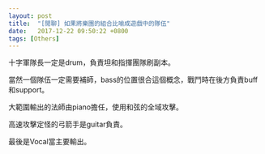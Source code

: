 ```yaml
---
layout: post
title:  "[閒聊] 如果將樂團的組合比喻成遊戲中的隊伍"
date:   2017-12-22 09:50:22 +0800
tags: [Others]
---
```


十字軍隊長一定是drum，負責坦和指揮團隊刷副本。

當然一個隊伍一定需要補師，bass的位置很合這個概念，戰鬥時在後方負責buff和support。

大範圍輸出的法師由piano擔任，使用和弦的全域攻擊。

高速攻擊定怪的弓箭手是guitar負責。

最後是Vocal當主要輸出。
